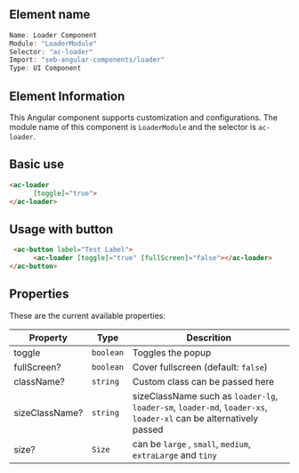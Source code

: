 ## Element name
```javascript
Name: Loader Component
Module: "LoaderModule"
Selector: "ac-loader"
Import: "seb-angular-components/loader"
Type: UI Component
```

## Element Information 
This Angular component supports customization and configurations. The module name of this component is `LoaderModule` and the selector is `ac-loader`.

## Basic use
```html
<ac-loader
      [toggle]="true">
</ac-loader>      
```

## Usage with button
```html
 <ac-button label="Test Label">
      <ac-loader [toggle]="true" [fullScreen]="false"></ac-loader>
</ac-button>
```

## Properties
These are the current available properties:

| Property       | Type      | Descrition                                                                                                        |
| -------------- | --------- | ----------------------------------------------------------------------------------------------------------------- |
| toggle         | `boolean` | Toggles the popup                                                                                                 |
| fullScreen?    | `boolean` | Cover fullscreen (default: `false`)                                                                               |
| className?     | `string`  | Custom class can be passed here                                                                                   |
| sizeClassName? | `string`  | sizeClassName such as `loader-lg`, `loader-sm`, `loader-md`, `loader-xs`, `loader-xl` can be alternatively passed |
| size?          | `Size`    | can be `large` , `small`, `medium`, `extraLarge` and `tiny`                                                       |
